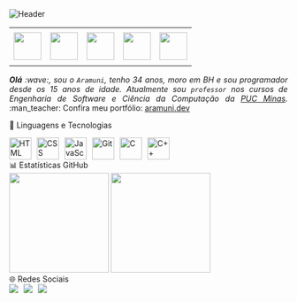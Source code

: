<div>
<img align="center" alt="Header" src="https://joaopauloaramuni.github.io/image/header_aramuni.png"/>
</div>


<div align="center">
<table>
<tr>
 <td align="center" colspan="11"></td>
</tr> 
<tr>

<td><a href="https://github.com/joaopauloaramuni" target="_blank"><img src="https://github.com/Fabiogarcia02" width="50px" height="50px"/></a>
</td>
<td><a href="mailto:fabiogarciamartins2025@gmail.com" target="_blank"><img src="https://joaopauloaramuni.github.io/image/gmail3.png?raw=true" width="50px" height="50px"/></a>
</td>
<td><a href="https://wa.me/5531998992834" target="_blank"><img src="https://joaopauloaramuni.github.io/image/wpp2.png?raw=true" width="50px" height="50px"/></a>
</td>
<td><a href="https://www.instagram.com/fabiogmartins06" target="_blank"><img src="https://joaopauloaramuni.github.io/image/insta2.png?raw=true" width="50px" height="50px"/></a>
</td>
<td><a href="https://www.linkedin.com/in/fabio-garcia-martins-b98747346" target="_blank"><img src="https://joaopauloaramuni.github.io/image/linkedin2.png?raw=true" width="50px" height="50px"/></a>
</td>

</td>
<!--<td><a href="https://slack.com/app_redirect?channel=UVD9N6VCL"><img src="https://joaopauloaramuni.github.io/image/slack.png?raw=true" width="50px" height="50px"/></a>
</td>-->

</td>
</tr>
<tr>
 <td align="center" colspan="11"></td>
</tr> 
</table>
</div>

<div align="justify">
<i><b>Olá</b> :wave:, sou o <code>Aramuni</code>, tenho 34 anos, moro em BH e sou programador desde os 15 anos de idade. Atualmente sou <code>professor</code> nos cursos de Engenharia de Software e Ciência da Computação da <a href="https://www.pucminas.br/" target="_blank">PUC Minas</a>.</i> :man_teacher: Confira meu portfólio: <a href="https://aramuni.dev/">aramuni.dev</a>
</div>







🤖 Linguagens e Tecnologias

<div style="display: flex; gap: 10px;"> <img src="https://cdn.jsdelivr.net/gh/devicons/devicon@latest/icons/html5/html5-original.svg" title="HTML" alt="HTML" width="40px"/> <img src="https://cdn.jsdelivr.net/gh/devicons/devicon@latest/icons/css3/css3-original.svg" title="CSS" alt="CSS" width="40px"/> <img src="https://cdn.jsdelivr.net/gh/devicons/devicon@latest/icons/javascript/javascript-original.svg" title="JavaScript" alt="JavaScript" width="40px"/> <img src="https://cdn.jsdelivr.net/gh/devicons/devicon@latest/icons/git/git-original.svg" title="Git" alt="Git" width="40px"/> <img src="https://devicon-website.vercel.app/api/c/original.svg" title="C" alt="C" width="40px"/> <img src="https://cdn.jsdelivr.net/gh/devicons/devicon@latest/icons/cplusplus/cplusplus-original.svg" title="C++" alt="C++" width="40px"/> </div>
📊 Estatísticas GitHub

<div> <img height="180em" src="https://github-readme-stats.vercel.app/api?username=Fabiogarcia02&show_icons=true&theme=tokyonight&include_all_commits=true&locale=pt-br" /> <img height="180em" src="https://github-readme-stats.vercel.app/api/top-langs/?username=Fabiogarcia02&theme=tokyonight&layout=compact&custom_title=Tecnologias&langs_count=9" /> </div>
🌐 Redes Sociais

<div style="display: flex; gap: 10px;"> <a href="https://www.instagram.com/fabiogmartins06/" target="_blank"> <img src="https://img.shields.io/badge/-Instagram-%23E4405F?style=for-the-badge&logo=instagram&logoColor=white"/> </a> <a href="mailto:fabiogarciamartins2019@gmail.com" target="_blank"> <img src="https://img.shields.io/badge/-Gmail-%23333?style=for-the-badge&logo=gmail&logoColor=white"/> </a> <a href="https://www.linkedin.com/in/fabio-garcia-martins-b98747346/" target="_blank"> <img src="https://img.shields.io/badge/-LinkedIn-%230077B5?style=for-the-badge&logo=linkedin&logoColor=white"/> </a> </div>

